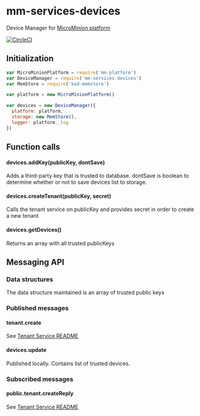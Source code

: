 # mm-services-devices

Device Manager for [MicroMinion platform](https://github.com/MicroMinion/mm-platform)

[![CircleCI](https://circleci.com/gh/MicroMinion/mm-services-tenant.svg?style=svg)](https://circleci.com/gh/MicroMinion/mm-services-tenant)

## Initialization

```js
var MicroMinionPlatform = require('mm-platform')
var DeviceManager = require('mm-services-devices')
var MemStore = require('kad-memstore')

var platform = new MicroMinionPlatform()

var devices = new DeviceManager({
  platform: platform,
  storage: new MemStore(),
  logger: platform._log
})
```

## Function calls

#### devices.addKey(publicKey, dontSave) 

Adds a third-party key that is trusted to database. dontSave is boolean to determine whether or not to save devices list to storage.

#### devices.createTenant(publicKey, secret)

Calls the tenant service on publicKey and provides secret in order to create a new tenant

#### devices.getDevices()

Returns an array with all trusted publicKeys

## Messaging API

### Data structures

The data structure maintained is an array of trusted public keys

### Published messages

#### tenant.create

See [Tenant Service README](https://github.com/MicroMinion/mm-services-tenant/blob/master/README.md)

#### devices.update

Published locally. Contains list of trusted devices.

### Subscribed messages

#### public.tenant.createReply

See [Tenant Service README](https://github.com/MicroMinion/mm-services-tenant/blob/master/README.md)


